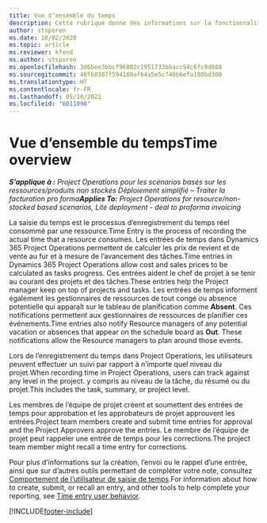 ```yaml
---
title: Vue d’ensemble du temps
description: Cette rubrique donne des informations sur la fonctionnalité de temps dans Dynamics 365 Project Operations.
author: stsporen
ms.date: 10/02/2020
ms.topic: article
ms.reviewer: kfend
ms.author: stsporen
ms.openlocfilehash: 3d6bee3bbcf96002c1951733bbacc94c6fc9d888
ms.sourcegitcommit: 40f68387f594180af64a5e5c748b6efa188bd300
ms.translationtype: HT
ms.contentlocale: fr-FR
ms.lasthandoff: 05/10/2021
ms.locfileid: "6011098"
---
```

# <a name="time-overview"></a><span data-ttu-id="70ad6-103">Vue d’ensemble du temps</span><span class="sxs-lookup"><span data-stu-id="70ad6-103">Time overview</span></span>

<span data-ttu-id="70ad6-104">_**S’applique à :** Project Operations pour les scénarios basés sur les ressources/produits non stockés Déploiement simplifié – Traiter la facturation pro forma_</span><span class="sxs-lookup"><span data-stu-id="70ad6-104">_**Applies To:** Project Operations for resource/non-stocked based scenarios, Lite deployment - deal to proforma invoicing_</span></span>

<span data-ttu-id="70ad6-105">La saisie du temps est le processus d’enregistrement du temps réel consommé par une ressource.</span><span class="sxs-lookup"><span data-stu-id="70ad6-105">Time Entry is the process of recording the actual time that a resource consumes.</span></span> <span data-ttu-id="70ad6-106">Les entrées de temps dans Dynamics 365 Project Operations permettent de calculer les prix de revient et de vente au fur et à mesure de l’avancement des tâches.</span><span class="sxs-lookup"><span data-stu-id="70ad6-106">Time entries in Dynamics 365 Project Operations allow cost and sales prices to be calculated as tasks progress.</span></span> <span data-ttu-id="70ad6-107">Ces entrées aident le chef de projet à se tenir au courant des projets et des tâches.</span><span class="sxs-lookup"><span data-stu-id="70ad6-107">These entries help the Project manager keep on top of projects and tasks.</span></span> <span data-ttu-id="70ad6-108">Les entrées de temps informent également les gestionnaires de ressources de tout congé ou absence potentielle qui apparaît sur le tableau de planification comme **Absent**. Ces notifications permettent aux gestionnaires de ressources de planifier ces événements.</span><span class="sxs-lookup"><span data-stu-id="70ad6-108">Time entries also notify Resource managers of any potential vacation or absences that appear on the schedule board as **Out**. These notifications allow the Resource managers to plan around those events.</span></span>

<span data-ttu-id="70ad6-109">Lors de l’enregistrement du temps dans Project Operations, les utilisateurs peuvent effectuer un suivi par rapport à n’importe quel niveau du projet.</span><span class="sxs-lookup"><span data-stu-id="70ad6-109">When recording time in Project Operations, users can track against any level in the project.</span></span> <span data-ttu-id="70ad6-110">y compris au niveau de la tâche, du résumé ou du projet.</span><span class="sxs-lookup"><span data-stu-id="70ad6-110">This includes the task, summary, or project level.</span></span>

<span data-ttu-id="70ad6-111">Les membres de l’équipe de projet créent et soumettent des entrées de temps pour approbation et les approbateurs de projet approuvent les entrées.</span><span class="sxs-lookup"><span data-stu-id="70ad6-111">Project team members create and submit time entries for approval and the Project Approvers approve the entries.</span></span> <span data-ttu-id="70ad6-112">Le membre de l’équipe de projet peut rappeler une entrée de temps pour les corrections.</span><span class="sxs-lookup"><span data-stu-id="70ad6-112">The project team member might recall a time entry for corrections.</span></span>

<span data-ttu-id="70ad6-113">Pour plus d’informations sur la création, l’envoi ou le rappel d’une entrée, ainsi que sur d’autres outils permettant de compléter votre note, consultez [Comportement de l’utilisateur de saisie de temps](ui-behavior-time.md).</span><span class="sxs-lookup"><span data-stu-id="70ad6-113">For information about how to create, submit, or recall an entry, and other tools to help complete your reporting, see [Time entry user behavior](ui-behavior-time.md).</span></span>



[!INCLUDE[footer-include](../includes/footer-banner.md)]